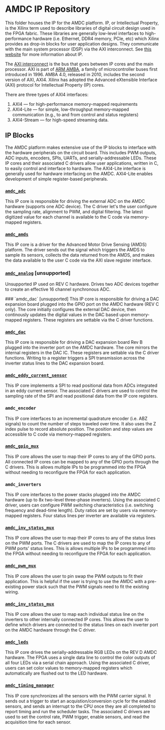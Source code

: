 # AMDC IP Repository

This folder houses the IP for the AMDC platform. IP, or Intellectual Property, is the Xilinx term used to describe libraries of digital circuit design used in the FPGA fabric. These libraries are generally low-level interfaces to high-performance hardware (i.e. Ethernet, DDR4 memory, PCIe, etc) which Xilinx provides as drop-in blocks for user application designs. They communicate with the main system processor (DSP) via the AXI interconnect. See [this website](https://www.xilinx.com/products/intellectual-property.html) for more information about IP.

The [AXI interconnect](https://www.xilinx.com/support/documentation/ip_documentation/ug761_axi_reference_guide.pdf) is the bus that goes between IP cores and the main processor. AXI is part of [ARM AMBA](https://en.wikipedia.org/wiki/Advanced_Microcontroller_Bus_Architecture), a family of microcontroller buses first introduced in 1996. AMBA 4.0, released in 2010, includes the second version of AXI, AXI4. Xilinx has adopted the Advanced eXtensible Interface (AXI) protocol for Intellectual Property (IP) cores.

There are three types of AXI4 interfaces:

1. AXI4 — for high-performance memory-mapped requirements
2. AXI4-Lite — for simple, low-throughput memory-mapped communication (e.g., to and from control and status registers)
3. AXI4-Stream — for high-speed streaming data.

## IP Blocks

The AMDC platform makes extensive use of the IP blocks to interface with the hardware peripherals on the circuit board. This includes PWM outputs, ADC inputs, encoders, SPIs, UARTs, and serially-addressable LEDs. These IP cores and their associated C drivers allow user applications, written in C, to easily control and interface to hardware. The AXI4-Lite interface is generally used for hardware interfacing on the AMDC. AXI4-Lite enables development of simple register-based peripherals.

### [`amdc_adc`](amdc_adc_1.0/README.md)

This IP core is responsible for driving the external ADC on the AMDC hardware (supports one ADC device). The C driver let's the user configure the sampling rate, alignment to PWM, and digital filtering. The latest digitized value for each channel is available to the C code via memory-mapped registers.

### [`amdc_amds`](amdc_amds_1.0/README.md)

This IP core is a driver for the Advanced Motor Drive Sensing (AMDS) platform. The driver sends out the signal which triggers the AMDS to sample its sensors, collects the data returned from the AMDS, and makes the data available to the user C code via the AXI slave register interface. 

### [`amdc_analog`](amdc_analog_1.0/README.md) [unsupported]

Unsupported IP used on REV C hardware. Drives two ADC devices together to create an effective 16 channel synchronous ADC.

<!--->
### `amdc_dac` [unsupported]

This IP core is responsible for driving a DAC expansion board plugged into the GPIO port on the AMDC hardware (REV C only). The core initially configures the external DAC device, then continously updates the digital values in the DAC based upon memory-mapped registers. These registers are settable via the C driver functions.
<!--->
### [`amdc_dac`](amdc_dac_2.0/README.md)

This IP core is responsible for driving a DAC expansion board Rev B plugged into the inverter port on the AMDC hardware. The core mirrors the internal registers in the DAC IC. These registers are settable via the C driver functions. Writing to a register triggers a SPI transmission across the inverter status lines to the DAC expansion board.

### [`amdc_eddy_current_sensor`](amdc_eddy_current_sensor_1.0/README.md)

This IP core implements a SPI to read positional data from ADCs integrated in an eddy current sensor. The associated C drivers are used to control the sampling rate of the SPI and read positional data from the IP core registers. 

### `amdc_encoder`

This IP core interfaces to an incremental quadrature encoder (i.e. ABZ signals) to count the number of steps traveled over time. It also uses the Z index pulse to record absolute position. The position and step values are accessible to C code via memory-mapped registers.

### [`amdc_gpio_mux`](amdc_gpio_mux_1.0/README.md)

This IP core allows the user to map their IP cores to any of the GPIO ports. All connected IP cores can be mapped to any of the GPIO ports through the C drivers. This is allows multiple IPs to be programmed into the FPGA without needing to reconfigure the FPGA for each application. 

### `amdc_inverters`

This IP core interfaces to the power stacks plugged into the AMDC hardware (up to 8x two-level three-phase inverters). Using the associated C driver, users can configure PWM switching characteristics (i.e. switching frequency and dead-time length). Duty ratios are set by users via memory-mapped registers. Four status lines per inverter are available via registers.


### [`amdc_inv_status_mux`](amdc_inv_status_mux_1.0/README.md)

This IP core allows the user to map their IP cores to any of the status lines on the PWM ports. The C drivers are used to map the IP cores to any of PWM ports' status lines. This is allows multiple IPs to be programmed into the FPGA without needing to reconfigure the FPGA for each application. 

### [`amdc_pwm_mux`](amdc_pwm_mux_1.0/README.md)

This IP core allows the user to pin swap the PWM outputs to fit their application. This is helpful if the user is trying to use the AMDC with a pre-existing power stack such that the PWM signals need to fit the existing wiring.

### [`amdc_inv_status_mux`](amdc_inv_status_mux_1.0/README.md)

This IP core allows the user to map each individual status line on the inverters to other internally connected IP cores. This allows the user to define which drivers are connected to the status lines on each inverter port on the AMDC hardware through the C driver.

### [`amdc_leds`](amdc_leds_1.0/README.md)

This IP core drives the serially-addressable RGB LEDs on the REV D AMDC hardware. The FPGA uses a single data line to control the color outputs of all four LEDs via a serial chain approach. Using the associated C driver, users can set color values to memory-mapped registers which automatically are flushed out to the LED hardware.

### [`amdc_timing_manager`](amdc_timing_manager_1.0/README.md)

This IP core synchronizes all the sensors with the PWM carrier signal. It sends out a trigger to start an acquistion/conversion cycle for the enabled sensors, and sends an interrupt to the CPU once they are all completed to report timing and run the scheduler tasks. The associated C drivers are used to set the control rate, PWM trigger, enable sensors, and read the acquisition time for each sensor.
